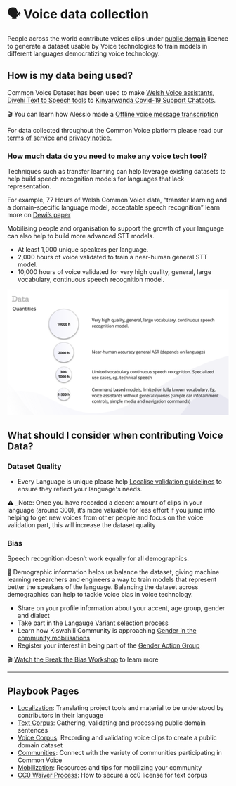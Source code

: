 # 🗣 Voice data collection 
People across the world contribute voices clips under [public domain](https://voice.mozilla.org/terms) licence to generate a dataset usable by Voice technologies to train models in different languages democratizing voice technology.

## How is my data being used?

Common Voice Dataset has been used to make [Welsh Voice assistants](https://aclanthology.org/2020.sltu-1.27.pdf), [Divehi Text to Speech tools](https://mozilla.hosted.panopto.com/Panopto/Pages/Viewer.aspx?id=f232694f-4dc8-4ac6-a4d8-adcc00fa1e46&start=0.955437) to [Kinyarwanda Covid-19 Support Chatbots](https://foundation.mozilla.org/en/blog/in-rwanda-voice-technology-innovation-helps-fight-covid/).

🎬 You can learn how Alessio made a [Offline voice message transcription](https://www.youtube.com/watch?v=5d0-nT6IdNw) 

For data collected throughout the Common Voice platform please read our [terms of service](https://commonvoice.mozilla.org/languages) and [privacy notice](https://commonvoice.mozilla.org/languages).

### How much data do you need to make any voice tech tool?

Techniques such as transfer learning can help leverage existing datasets to help build speech recognition models for languages that lack representation.

For example, 77 Hours of Welsh Common Voice data, “transfer learning and a domain-specific language model, acceptable speech recognition” learn more on [Dewi’s paper ](https://aclanthology.org/2020.sltu-1.27.pdf) 

Mobilising people and organisation to support the growth of your language can also help to build more advanced STT models.

* At least 1,000 unique speakers per language.
* 2,000 hours of voice validated to train a near-human general STT model.
* 10,000 hours of voice validated for very high quality, general, large vocabulary, continuous speech recognition model.

![Data quantities](/assets/img/data-quantities.png)

## What should I consider when contributing Voice Data?

### Dataset Quality 
* Every Language is unique please help [Localise validation guidelines](https://discourse.mozilla.org/t/discussion-of-new-guidelines-for-recording-validation/36465/79) to ensure they reflect your language's needs.

⚠️ _Note: Once you have recorded a decent amount of clips in your language (around 300), it’s more valuable for less effort if you jump into helping to get new voices from other people and focus on the voice validation part, this will increase the dataset quality

### Bias 
Speech recognition doesn’t work equally for all demographics.

💬 Demographic information helps us balance the dataset, giving machine learning researchers and engineers a way to train models that represent better the speakers of the language. Balancing the dataset across demographics can help to tackle voice bias in voice technology.
* Share on your profile information about your accent, age group, gender and dialect
* Take part in the [Langauge Variant selection process](https://docs.google.com/presentation/d/18rafFef5uliLng9VylhHwHAr4m4nTA1fe2L7rL1S6CQ/edit?usp=sharing) 
* Learn how Kiswahili Community is approaching [Gender in the community mobilisations](https://assets.mofoprod.net/network/documents/Gender_Action_Plan.pdf)  
* Register your interest in being part of the [Gender Action Group](https://mozillafoundation.typeform.com/to/yluCogH1) 

🎬  [Watch the Break the Bias Workshop](https://mozilla.hosted.panopto.com/Panopto/Pages/Viewer.aspx?id=87d8a5f2-0641-4da2-aa59-aea600f1d1bc) to learn more


---
## Playbook Pages
- [Localization](https://common-voice.github.io/community-playbook/sub_pages/Localization.html): Translating project tools and material to be understood by contributors in their language
- [Text Corpus](https://common-voice.github.io/community-playbook/sub_pages/text.html): Gathering, validating and processing public domain sentences       
- [Voice Corpus](https://common-voice.github.io/community-playbook/sub_pages/voice.html): Recording and validating voice clips to create a public domain dataset  
- [Communities](https://common-voice.github.io/community-playbook/sub_pages/communities.html): Connect with the variety of communities participating in Common Voice
- [Mobilization](https://common-voice.github.io/community-playbook/sub_pages/mobilization.html): Resources and tips for mobilizing your community          
- [CC0 Waiver Process](https://common-voice.github.io/community-playbook/sub_pages/cc0waiver_process.html): How to secure a cc0 license for text corpus   


